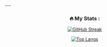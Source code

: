 </div>
  ---
  <div id="stats" align="center">
    
  ### :fire: My Stats :
  
  [![GitHub Streak](http://github-readme-streak-stats.herokuapp.com?user=AingeruAlvarezSanchez&theme=dark&background=000000)](https://git.io/streak-stats)
  
   [![Top Langs](https://github-readme-stats.vercel.app/api/top-langs/?username=AingeruAlvarezSanchez&layout=compact&theme=vision-friendly-dark)](https://github.com/anuraghazra/github-readme-stats)
  </div>
<!--
**Irune020/Irune020** is a ✨ _special_ ✨ repository because its `README.md` (this file) appears on your GitHub profile.

Here are some ideas to get you started:

- 🔭 I’m currently working on ...
- 🌱 I’m currently learning ...
- 👯 I’m looking to collaborate on ...
- 🤔 I’m looking for help with ...
- 💬 Ask me about ...
- 📫 How to reach me: ...
- 😄 Pronouns: ...
- ⚡ Fun fact: ...
-->
